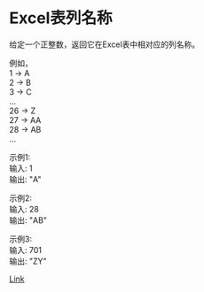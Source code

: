 <h1>Excel表列名称</h1>

给定一个正整数，返回它在Excel表中相对应的列名称。</br>

例如，</br>
1 -> A</br>
2 -> B</br>
3 -> C</br>
...</br>
26 -> Z</br>
27 -> AA</br>
28 -> AB</br>
...</br>

示例1:</br>
输入: 1</br>
输出: "A"</br>

示例2:</br>
输入: 28</br>
输出: "AB"</br>

示例3:</br>
输入: 701</br>
输出: "ZY"</br>

[Link](https://leetcode-cn.com/problems/excel-sheet-column-title/)
